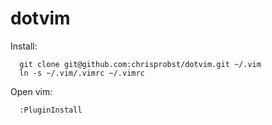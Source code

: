 # dotvim

Install:

```
  git clone git@github.com:chrisprobst/dotvim.git ~/.vim
  ln -s ~/.vim/.vimrc ~/.vimrc
```  

Open vim:

```
  :PluginInstall
```

